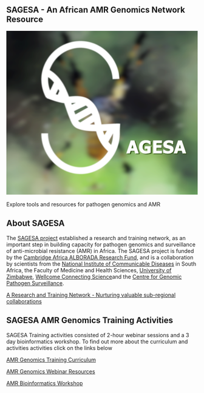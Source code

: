 ## SAGESA - An African AMR Genomics Network Resource
![SAGESA logo](logos/SAGESA.png)

Explore tools and resources for pathogen genomics and AMR

## About SAGESA

The [SAGESA project](https://sagesa.africa) established a research and training network, as an important step in building capacity for pathogen genomics and surveillance of anti-microbial resistance (AMR) in Africa. The SAGESA project is funded by the [Cambridge Africa ALBORADA Research Fund](https://www.cambridge-africa.cam.ac.uk/initiatives/the-alborada-research-fund/), and is a collaboration by scientists from the [National Institute of Communicable Diseases](https://www.nicd.ac.za) in South Africa, the Faculty of Medicine and Health Sciences, [University of Zimbabwe](http://www.uz.ac.zw/index.php/university-departments), [Wellcome Connecting Science](https://coursesandconferences.wellcomeconnectingscience.org)and the [Centre for Genomic Pathogen Surveillance](https://www.pathogensurveillance.net).    

[A Research and Training Network - Nurturing valuable sub-regional collaborations](https://coursesandconferences.wellcomeconnectingscience.org/news_item/sagesa-a-training-and-research-network-to-develop-capacity-for-genomic-surveillance-of-amr)


## SAGESA AMR Genomics Training Activities
SAGESA Training activities consisted of 2-hour webinar sessions and a 3 day bioinformatics workshop. To find out more about the curriculum and activities activities click on the links below  

[AMR Genomics Training Curriculum](https://github.com/WCSCourses/SAGESA/blob/main/SAGESA%20Network%20Curriculum%20and%20Activities.pdf)   

[AMR Genomics Webinar Resources](webinars.md)

[AMR Bioinformatics Workshop](https://wcscourses.github.io/AMR-Bio-Africa-2022/)
